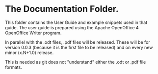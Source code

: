 # The Documentation Folder.

This folder contains the User Guide and example snippets used in that guide.
The user guide is prepared using the Apache OpenOffice 4 OpenOffice Writer
program.

In parallel with the .odt files, .pdf files will be released. These will be for
version 0.0.3 (because it is the first file to be released) and on every new
minor (x.N+1.0) release.

This is needed as git does not "understand" either the .odt or .pdf file formats.
